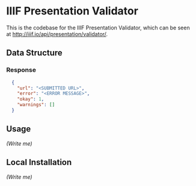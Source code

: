# IIIF Presentation Validator


This is the codebase for the IIIF Presentation Validator, which can be seen at <http://iiif.io/api/presentation/validator/>.

## Data Structure

### Response

```json
  {
    "url": "<SUBMITTED URL>",
    "error": "<ERROR MESSAGE>",
    "okay": 1,
    "warnings": []
  }
```

## Usage

*(Write me)*

## Local Installation

*(Write me)*
